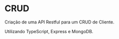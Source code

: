 # CRUD
Criação de uma API Restful para um CRUD de Cliente.

Utilizando TypeScript, Express e MongoDB.